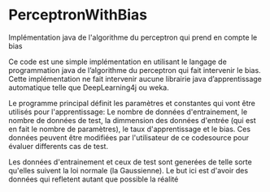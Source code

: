 # PerceptronWithBias
Implémentation java de l'algorithme du perceptron qui prend en compte le bias

Ce code est une simple implémentation en utilisant le langage de programmation java de l’algorithme du perceptron qui fait intervenir le bias. Cette implémentation ne fait intervenir aucune librairie java d’apprentissage automatique telle que DeepLearning4j ou weka.

Le programme principal définit les paramètres et constantes qui vont être utilisés pour l'apprentissage: Le nombre de données d'entrainement, le nombre de données de test, la dimmension des données d'entrée (qui est en fait le nombre de paramètres), le taux 
d'apprentissage et le bias. Ces données peuvent être modifiées par l'utilisateur de ce codesource pour évaluer differents cas de test.

Les données d'entrainement et ceux de test sont generées de telle sorte qu'elles suivent la loi normale (la Gaussienne). Le but ici est d'avoir des données qui refletent autant que possible la réalité
